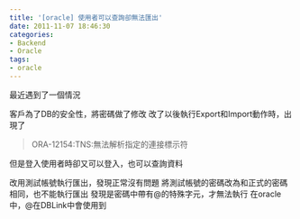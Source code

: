 ```yaml
---
title: '[oracle] 使用者可以查詢卻無法匯出'
date: 2011-11-07 18:46:30
categories:
- Backend
- Oracle
tags:
- oracle
---
```

最近遇到了一個情況

<!--more-->

客戶為了DB的安全性，將密碼做了修改
改了以後執行Export和Import動作時，出現了
> ORA-12154:TNS:無法解析指定的連接標示符

但是登入使用者時卻又可以登入，也可以查詢資料

改用測試帳號執行匯出，發現正常沒有問題
將測試帳號的密碼改為和正式的密碼相同，也不能執行匯出
發現是密碼中帶有@的特殊字元，才無法執行
在oracle中，@在DBLink中會使用到